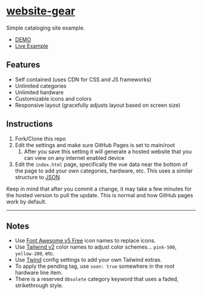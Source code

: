 # [website-gear](https://craigerskine.github.io/website-gear/)
Simple cataloging site example.

* [DEMO](https://craigerskine.github.io/website-gear/)
* [Live Example](https://qrayg.com/gear/)

## Features

* Self contained (uses CDN for CSS and JS frameworks)
* Unlimited categories
* Unlimited hardware
* Customizable icons and colors
* Responsive layout (gracefully adjusts layout based on screen size)

## Instructions

1. Fork/Clone this repo
2. Edit the settings and make sure GitHub Pages is set to main/root 
    1. After you save this setting it will generate a hosted website that you can view on any internet enabled device
3. Edit the `index.html` page, specifically the vue data near the bottom of the page to add your own categories, hardware, etc. This uses a similar structure to [JSON](https://www.w3schools.com/js/js_json.asp)

Keep in mind that after you commit a change, it may take a few minutes for the hosted version to pull the update. This is normal and how GitHub pages work by default.

----

## Notes

* Use [Font Awesome v5 Free](https://fontawesome.com/icons?m=free) icon names to replace icons.
* Use [Tailwind v2](https://tailwindcss.com/docs/customizing-colors) color names to adjust color schemes... `pink-500`, `yellow-200`, etc.
* Use [Twind](https://twind.dev/) config settings to add your own Tailwind extras.
* To apply the pending tag, use `soon: true` somewhere in the root hardware line item.
* There is a reserved `Obsolete` category keyword that uses a faded, strikethrough style.
